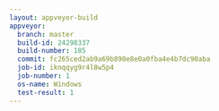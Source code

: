 ```yaml
---
layout: appveyor-build
appveyor:
  branch: master
  build-id: 24298337
  build-number: 185
  commit: fc265ced2ab9a69b890e8e0a0fba4e4b7dc90aba
  job-id: iknqqyg9r4l8w5p4
  job-number: 1
  os-name: Windows
  test-result: 1
---
```


